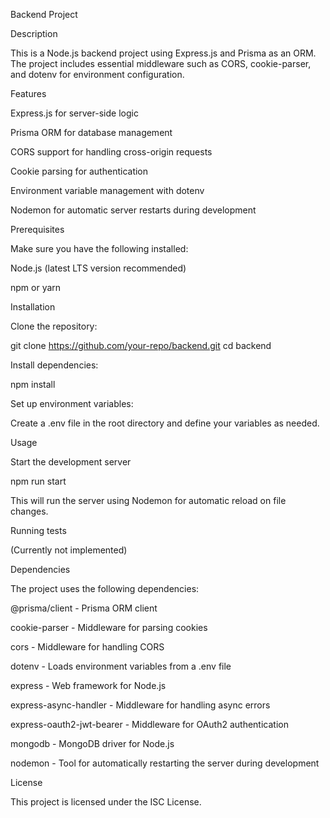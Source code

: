 Backend Project

Description

This is a Node.js backend project using Express.js and Prisma as an ORM. The project includes essential middleware such as CORS, cookie-parser, and dotenv for environment configuration.

Features

Express.js for server-side logic

Prisma ORM for database management

CORS support for handling cross-origin requests

Cookie parsing for authentication

Environment variable management with dotenv

Nodemon for automatic server restarts during development

Prerequisites

Make sure you have the following installed:

Node.js (latest LTS version recommended)

npm or yarn

Installation

Clone the repository:

git clone https://github.com/your-repo/backend.git
cd backend

Install dependencies:

npm install

Set up environment variables:

Create a .env file in the root directory and define your variables as needed.

Usage

Start the development server

npm run start

This will run the server using Nodemon for automatic reload on file changes.

Running tests

(Currently not implemented)

Dependencies

The project uses the following dependencies:

@prisma/client - Prisma ORM client

cookie-parser - Middleware for parsing cookies

cors - Middleware for handling CORS

dotenv - Loads environment variables from a .env file

express - Web framework for Node.js

express-async-handler - Middleware for handling async errors

express-oauth2-jwt-bearer - Middleware for OAuth2 authentication

mongodb - MongoDB driver for Node.js

nodemon - Tool for automatically restarting the server during development

License

This project is licensed under the ISC License.